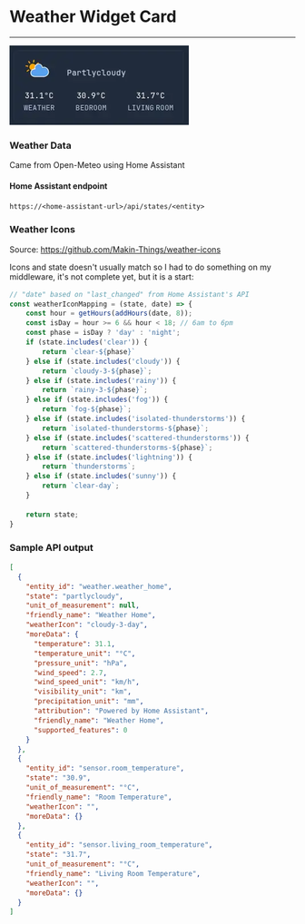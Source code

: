 # Weather Widget Card
---
![proxmox-widget-card](../../screenshots/weather-animated.webp)

### Weather Data
Came from Open-Meteo using Home Assistant

#### Home Assistant endpoint

`https://<home-assistant-url>/api/states/<entity>`

### Weather Icons
Source: https://github.com/Makin-Things/weather-icons

Icons and state doesn't usually match so I had to do something on my middleware, it's not complete yet, but it is a start:
```js
// "date" based on "last_changed" from Home Assistant's API
const weatherIconMapping = (state, date) => {
    const hour = getHours(addHours(date, 8));
    const isDay = hour >= 6 && hour < 18; // 6am to 6pm
    const phase = isDay ? 'day' : 'night';
    if (state.includes('clear')) {
        return `clear-${phase}`
    } else if (state.includes('cloudy')) {
        return `cloudy-3-${phase}`;
    } else if (state.includes('rainy')) {
        return `rainy-3-${phase}`;
    } else if (state.includes('fog')) {
        return `fog-${phase}`;
    } else if (state.includes('isolated-thunderstorms')) {
        return `isolated-thunderstorms-${phase}`;
    } else if (state.includes('scattered-thunderstorms')) {
        return `scattered-thunderstorms-${phase}`;
    } else if (state.includes('lightning')) {
        return `thunderstorms`;
    } else if (state.includes('sunny')) {
        return `clear-day`;
    }

    return state;
}
```

### Sample API output
```json
[
  {
    "entity_id": "weather.weather_home",
    "state": "partlycloudy",
    "unit_of_measurement": null,
    "friendly_name": "Weather Home",
    "weatherIcon": "cloudy-3-day",
    "moreData": {
      "temperature": 31.1,
      "temperature_unit": "°C",
      "pressure_unit": "hPa",
      "wind_speed": 2.7,
      "wind_speed_unit": "km/h",
      "visibility_unit": "km",
      "precipitation_unit": "mm",
      "attribution": "Powered by Home Assistant",
      "friendly_name": "Weather Home",
      "supported_features": 0
    }
  },
  {
    "entity_id": "sensor.room_temperature",
    "state": "30.9",
    "unit_of_measurement": "°C",
    "friendly_name": "Room Temperature",
    "weatherIcon": "",
    "moreData": {}
  },
  {
    "entity_id": "sensor.living_room_temperature",
    "state": "31.7",
    "unit_of_measurement": "°C",
    "friendly_name": "Living Room Temperature",
    "weatherIcon": "",
    "moreData": {}
  }
]
```

